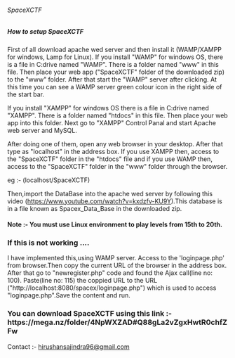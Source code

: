 <h6> SpaceXCTF </h6>

<h5>How to setup SpaceXCTF</h5>

First of all download apache wed server and then install it (WAMP/XAMPP for windows, Lamp for Linux).
If you install "WAMP" for windows OS, there is a file in C:drive named "WAMP". There is a folder named "www" in this file. Then place your web app ("SpaceXCTF" folder of the downloaded zip) to the "www" folder. After that start the "WAMP" server after clicking. At this time you can see a WAMP server green colour icon in the right side of the start bar.

If you install "XAMPP" for windows OS there is a file in C:drive named "XAMPP". There is a folder named "htdocs" in this file. Then place your web app into this folder. Next go to "XAMPP" Control Panal and start Apache web server and MySQL.

After doing one of them, open any web browser in your desktop. After that type as "localhost" in the address box. If you use XAMPP then, access to the "SpaceXCTF" folder in the "htdocs" file and if you use WAMP then, access to the "SpaceXCTF" folder in the "www" folder through the browser.

eg :- (localhost/SpaceXCTF)

Then,import the DataBase into the apache wed server by following this video (https://www.youtube.com/watch?v=kxdzfv-KU9Y).This database is in a file known as Spacex_Data_Base in the downloaded zip.

<h4> Note :- You must use Linux environment to play levels from 15th to 20th. </h4>

<h3>If this is not working ....</h3>
I have implemented this,using WAMP server. Access to the 'loginpage.php' from browser.Then copy the current URL of the browser in the address box. After that go to "newregister.php" code and found the Ajax call(line no: 100). Paste(line no: 115) the coppied URL to the URL ("http://localhost:8080/spacex/loginpage.php") which is used to access "loginpage.php".Save the content and run.

<h3>You can download SpaceXCTF using this link :- https://mega.nz/folder/4NpWXZAD#Q88gLa2vZgxHwtR0chfZFw </h3>

Contact :- hirushansajindra96@gmail.com
